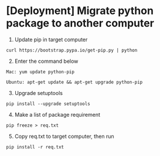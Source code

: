 # [Deployment] Migrate python package to another computer

1. Update pip in target computer

`curl https://bootstrap.pypa.io/get-pip.py | python`

2. Enter the command below

`Mac:
yum update python-pip`
  
`Ubuntu:
apt-get update && apt-get upgrade python-pip  ` 
  
3. Upgrade setuptools

`pip install --upgrade setuptools`

4. Make a list of package requirement 
 
`pip freeze > req.txt`
 
5. Copy req.txt to target computer, then run

`pip install -r req.txt`
